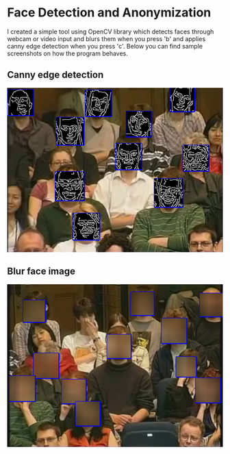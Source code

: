 # Face Detection and Anonymization
I created a simple tool using OpenCV library which detects faces through webcam or video input and blurs them when you press 'b' and applies canny edge detection when you press 'c'. Below you can find sample screenshots on how the program behaves.
## Canny edge detection
![Canny](cannyImage.png)




## Blur face image
![Blurry](blurImage.png)





